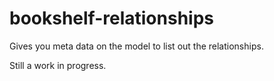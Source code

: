 # bookshelf-relationships

Gives you meta data on the model to list out the relationships.

Still a work in progress.
